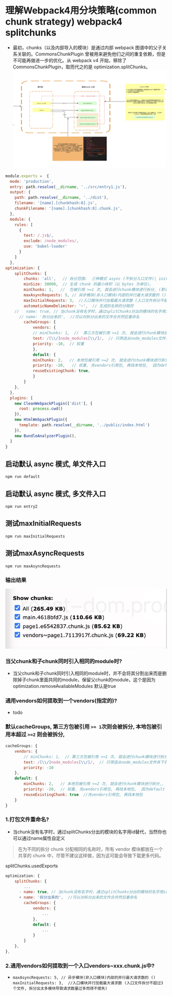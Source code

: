 <!--
 * @file: 
 * @Author: guokai
 * @Date: 2021-04-23 10:32:11
 * @LastEditors: guokai
 * @LastEditTime: 2021-04-23 14:09:33
-->
# 理解Webpack4用分块策略(common chunk strategy) webpack4 splitchunks
- 最初，chunks（以及内部导入的模块）是通过内部 webpack 图谱中的父子关系关联的。CommonsChunkPlugin 曾被用来避免他们之间的重复依赖，但是不可能再做进一步的优化。从 webpack v4 开始，移除了 CommonsChunkPlugin，取而代之的是 optimization.splitChunks。
![webpack](https://raw.githubusercontent.com/guokaigdg/image-hosting/master/20210423/webpack.splitChunks.5n5ar05u7a0.jpeg)


```js
module.exports =  {
  mode: 'production',
  entry: path.resolve(__dirname, '../src/entry1.js'),
  output: {
    path: path.resolve(__dirname, '../dist'),
    filename: '[name].[chunkhash:8].js',
    chunkFilename: '[name].[chunkhash:8].chunk.js',
  },
  module: {
    rules: [
      {
        test: /.js$/,
        exclude: /node_modules/,
        use: 'babel-loader'
      }
    ]
  },
optimization: {
    splitChunks: {
        chunks: 'all',   // 拆分范围:  三种模式 async (不拆分入口文件)| initial (只拆分入口文件) | all (拆分所有文件) 默认async
        minSize: 30000,  // 生成 chunk 的最小体积（以 bytes 为单位）。
        minChunks: 1,   //  包被引用 >=1 次, 就会进行chunk模块进行拆分, (默认的minChunks=1)
        maxAsyncRequests: 5, // 异步模块(非入口模块)内部的并行最大请求数的 ()
        maxInitialRequests: 3,  //入口模块并行加载最大请求数 (入口文件拆分不超过3个文件, 拆分出太多模块导致请求数量过多而得不偿失)
        automaticNameDelimiter: '~',  // 生成的名称的分隔符
    //   name: true, // 当chunk没有名字时，通过splitChunks分出的模块的名字用id替代，当然你也可以通过name属性自定义
      // name: '拆分出来的',  //可以对拆分出来的文件合并然后重命名
        cacheGroups: {
            vendors: {
            // minChunks: 1,  //  第三方包被引用 >=1 次, 就会进行chunk模块进行拆分, (默认的minChunks=1)
            test: /[\\/]node_modules[\\/]/,  // 只筛选从node_modules文件夹下引入的模块
            priority: -10,  // 权重
            },
            default: {
            minChunks: 2,   // 本地包被引用 >=2 次, 就会进行chunk模块进行拆分,, 权重小于vendors (对比priority)
            priority: -20,   // 权重, 先vendors引用包, 再找本地包,  因为default 权重小于vendors 
            reuseExistingChunk: true,
            }
        }
    },
  },
  plugins: [
    new CleanWebpackPlugin(['dist'], {
      root: process.cwd()
    }),
    new HtmlWebpackPlugin({
      template: path.resolve(__dirname, '../public/index.html')
    }),
    new BundleAnalyzerPlugin(),
  ]
}
```
## 启动默认 async 模式, 单文件入口
```
npm run default
```
## 启动默认 async 模式, 多文件入口
```
npm run entry2
```
## 测试maxInitialRequests
```
npm run maxInitialRequests
```
## 测试maxAsyncRequests
```
npm run maxAsyncRequests
```
### 输出结果
![one-entry](https://raw.githubusercontent.com/guokaigdg/image-hosting/master/20210423/one-entry.p85dowos3ww.jpg)

### 当父chunk和子chunk同时引入相同的module时? 

- 当父chunk和子chunk同时引入相同的module时，并不会将其分割出来而是删除掉子chunk里面共同的module，保留父chunk的module，这个是因为 optimization.removeAvaliableModules 默认是true

### 通用vendors如何提取到一个vendors(指定的)?
- todo

### 默认cacheGroups, 第三方包被引用 `>= 1`次则会被拆分, 本地包被引用本超过 `>=2` 则会被拆分,
```js
cacheGroups: {
    vendors: {
        // minChunks: 1,  // 第三方包被引用 >=1 次, 就会进行chunk模块进行拆分, (默认的minChunks=1)
        test: /[\\/]node_modules[\\/]/,  // 只筛选从node_modules文件夹下引入的模块
        priority: -10
    },
    default: {
        minChunks: 2,   // 本地包被引用 >=2 次, 就会进行chunk模块进行拆分,, 权重小于vendors (对比priority)
        priority: -20,  // 权重, 先vendors引用包, 再找本地包,  因为default 权重小于vendors 
        reuseExistingChunk: true  //先vendors引用包, 再找本地包
    }
}
```

### 1.打包文件重命名?
- 当chunk没有名字时，通过splitChunks分出的模块的名字用id替代，当然你也可以通过name属性自定义
> 在为不同的拆分 chunk 分配相同的名称时，所有 vendor 模块都放在一个共享的 chunk 中，尽管不建议这样做，因为这可能会导致下载更多代码。

splitChunks.usedExports 

```js
optimization: {
    splitChunks: {
        ...
      - name: true, // 当chunk没有名字时，通过splitChunks分出的模块的名字用id替代，当然你也可以通过name属性自定义 ~~
      + name: '拆分出来的',  //可以对拆分出来的文件合并然后重命名 
        cacheGroups: {
            vendors: {
                ...
            },
            default: {
                ...
            }
        }
    },
},
```

### 2.通用vendors如何提取到一个入口vendors~xxx.chunk.js中?
-     maxAsyncRequests: 5, // 异步模块(非入口模块)内部的并行最大请求数的 ()
      maxInitialRequests: 3,  //入口模块并行加载最大请求数 (入口文件拆分不超过3个文件, 拆分出太多模块导致请求数量过多而得不偿失)